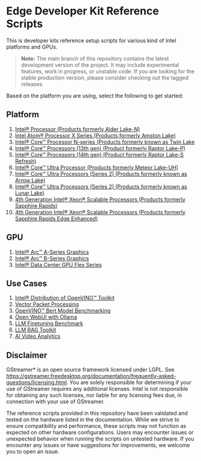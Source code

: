 # Edge Developer Kit Reference Scripts

This is developer kits reference setup scripts for various kind of Intel platforms and GPUs.

> **Note:** The main branch of this repository contains the latest development version of the project. It may include experimental features, work in progress, or unstable code. If you are looking for the stable production version, please consider checking out the tagged releases.

Based on the platform you are using, select the following to get started:

## Platform
1. [Intel® Processor (Products formerly Alder Lake-N)](platforms/atom/adln#intel-processor-products-formerly-alder-lake-n)
2. [Intel Atom® Processor X Series (Products formerly Amston Lake)](platforms/atom/asl#intel-atom-processor-x-series-products-formerly-known-as-amston-lake)
3. [Intel® Core™ Processor N-series (Products formerly known as Twin Lake](platforms/atom/twl/README.md#intel-core-processor-n-series-products-formerly-known-as-twin-lake)
4. [Intel® Core™ Processors (13th gen) (Product formerly Raptor Lake-P)](platforms/core/rpl/rplp#intel-core-processors-products-formerly-raptor-lake-p)
5. [Intel® Core™ Processors (14th gen) (Product formerly Raptor Lake-S Refresh)](platforms/core/rpl/rpls#intel-core-processors-products-formerly-raptor-lake-s)
6. [Intel® Core™ Ultra Processor (Products formerly Meteor Lake-UH)](platforms/coreultra/mtluh#intel-core-ultra-processors-products-formerly-meteor-lake)
7. [Intel® Core™ Ultra Processors (Series 2) (Products formerly known as Arrow Lake)](platforms/coreultra/arluh/README.md#intel-core-ultra-processors-products-formerly-known-as-arrowlake-uh)
8. [Intel® Core™ Ultra Processors (Series 2) (Products formerly known as Lunar Lake)](platforms/coreultra/lnl/README.md#intel-core-ultra-processors-products-formerly-known-as-lunarlake)
9. [4th Generation Intel® Xeon® Scalable Processors (Products formerly Sapphire Rapids)](platforms/xeon/sprsp#4th-generation-intel-xeon-scalable-processors-products-formerly-sapphire-rapids)
10. [4th Generation Intel® Xeon® Scalable Processors (Products formerly Sapphire Rapids Edge Enhanced)](platforms/xeon/spree#4th-generation-intel-xeon-scalable-processors-products-formerly-sapphire-rapids-edge-enhanced)
  
## GPU
1. [Intel® Arc™ A-Series Graphics](gpu/arc/dg2#intel-arc-a-series-graphics-products-formerly-alchemist)
1. [Intel® Arc™ B-Series Graphics](gpu/arc/bmg#intel-arc-b-series-graphics-products-formerly-battlemage)
2. [Intel® Data Center GPU Flex Series](gpu/flex/ats#intel-data-center-gpu-flex-series-products-formerly-arctic-sound)

## Use Cases
1. [Intel® Distribution of OpenVINO™ Toolkit](usecases/ai/openvino/README.md)
2. [Vector Packet Processing](usecases/netsec/vpp/README.md)
3. [OpenVINO™ Bert Model Benchmarking](usecases/netsec/openvino-bert/README.md)
4. [Open WebUI with Ollama](usecases/ai/openwebui-ollama/README.md)
5. [LLM Finetuning Benchmark](usecases/ai/finetuning-benchmark/README.md)
6. [LLM RAG Toolkit](usecases/ai/rag-toolkit/README.md)
7. [AI Video Analytics](usecases/ai/ai-video-analytics/README.md)

## Disclaimer
GStreamer* is an open source framework licensed under LGPL. See https://gstreamer.freedesktop.org/documentation/frequently-asked-questions/licensing.html. You are solely responsible for determining if your use of GStreamer requires any additional licenses.  Intel is not responsible for obtaining any such licenses, nor liable for any licensing fees due, in connection with your use of GStreamer.

The reference scripts provided in this repository have been validated and tested on the hardware listed in the documentation. While we strive to ensure compatibility and performance, these scripts may not function as expected on other hardware configurations. Users may encounter issues or unexpected behavior when running the scripts on untested hardware. If you encounter any issues or have suggestions for improvements, we welcome you to open an issue.
